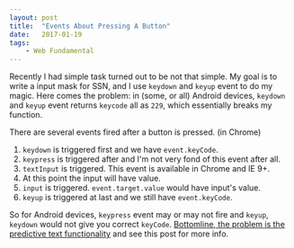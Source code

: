 ```yaml
---
layout: post
title:  "Events About Pressing A Button"
date:   2017-01-19
tags:   
    - Web Fundamental
---
```


Recently I had simple task turned out to be not that simple. My goal is to write a input mask for SSN, and I use `keydown` and `keyup` event to do my magic. Here comes the problem: in (some, or all) Android devices, `keydown` and `keyup` event returns `keycode` all as `229`, which essentially breaks my function.

There are several events fired after a button is pressed. (in Chrome)

1. `keydown` is triggered first and we have `event.keyCode`.
2. `keypress` is triggered after and I'm not very fond of this event after all.
3. `textInput` is triggered. This event is available in Chrome and IE 9+.
4. At this point the input will have value.
5. `input` is triggered. `event.target.value` would have input's value.
6. `keyup` is triggered at last and we still have `event.keyCode`.

So for  Android devices, `keypress` event may or may not fire and `keyup`, `keydown` would not give you correct `keyCode`. [Bottomline, the problem is the predictive text functionality](https://github.com/RobinHerbots/Inputmask/blob/3.x/README_android.md) and see this post for more info.

